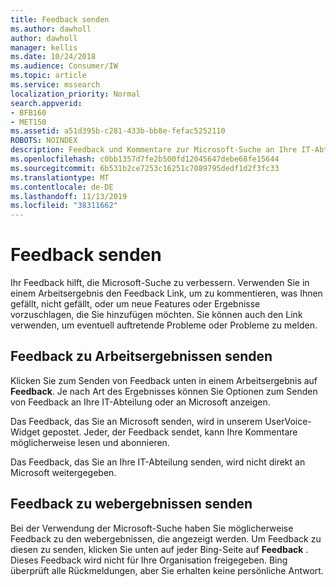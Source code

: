 ```yaml
---
title: Feedback senden
ms.author: dawholl
author: dawholl
manager: kellis
ms.date: 10/24/2018
ms.audience: Consumer/IW
ms.topic: article
ms.service: mssearch
localization_priority: Normal
search.appverid:
- BFB160
- MET150
ms.assetid: a51d395b-c281-433b-bb8e-fefac5252110
ROBOTS: NOINDEX
description: Feedback und Kommentare zur Microsoft-Suche an Ihre IT-Abteilung oder Microsoft senden
ms.openlocfilehash: c0bb1357d7fe2b500fd12045647debe68fe15644
ms.sourcegitcommit: 6b531b2ce7253c16251c7089795dedf1d2f3fc33
ms.translationtype: MT
ms.contentlocale: de-DE
ms.lasthandoff: 11/13/2019
ms.locfileid: "38311662"
---
```

# <a name="send-feedback"></a>Feedback senden

Ihr Feedback hilft, die Microsoft-Suche zu verbessern. Verwenden Sie in einem Arbeitsergebnis den Feedback Link, um zu kommentieren, was Ihnen gefällt, nicht gefällt, oder um neue Features oder Ergebnisse vorzuschlagen, die Sie hinzufügen möchten. Sie können auch den Link verwenden, um eventuell auftretende Probleme oder Probleme zu melden.
  
## <a name="send-feedback-about-work-results"></a>Feedback zu Arbeitsergebnissen senden

Klicken Sie zum Senden von Feedback unten in einem Arbeitsergebnis auf **Feedback**. Je nach Art des Ergebnisses können Sie Optionen zum Senden von Feedback an Ihre IT-Abteilung oder an Microsoft anzeigen.
  
Das Feedback, das Sie an Microsoft senden, wird in unserem UserVoice-Widget gepostet. Jeder, der Feedback sendet, kann Ihre Kommentare möglicherweise lesen und abonnieren.
  
Das Feedback, das Sie an Ihre IT-Abteilung senden, wird nicht direkt an Microsoft weitergegeben.
  
## <a name="send-feedback-about-web-results"></a>Feedback zu webergebnissen senden

Bei der Verwendung der Microsoft-Suche haben Sie möglicherweise Feedback zu den webergebnissen, die angezeigt werden. Um Feedback zu diesen zu senden, klicken Sie unten auf jeder Bing-Seite auf **Feedback** . Dieses Feedback wird nicht für Ihre Organisation freigegeben. Bing überprüft alle Rückmeldungen, aber Sie erhalten keine persönliche Antwort. 

  

